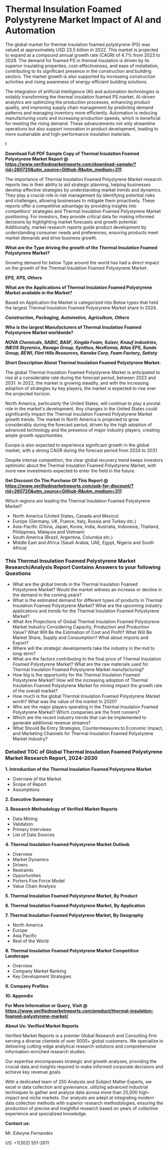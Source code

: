 <meta name="title" content="Global Thermal Insulation Foamed Polystyrene Market Impact of AI and Automation"><meta name="description" content="The global market for thermal insulation foamed polystyrene (PS) was valued at approximately USD 23.5 billion in 2022. This market is projected to expand at a compound"><meta name="title" content="Thermal Insulation Foamed Polystyrene Market Size, Share, Scope, Trends, Growth, Opportunities, Analysis, Forecast"><h1>Thermal Insulation Foamed Polystyrene Market Impact of AI and Automation</h1><p>The global market for thermal insulation foamed polystyrene (PS) was valued at approximately USD 23.5 billion in 2022. This market is projected to expand at a compound annual growth rate (CAGR) of 4.7% from 2023 to 2028. The demand for foamed PS in thermal insulation is driven by its superior insulating properties, cost-effectiveness, and ease of installation, contributing to its significant presence in the construction and building sectors. The market growth is also supported by increasing construction activities and rising awareness of energy-efficient building solutions.</p><p>The integration of artificial intelligence (AI) and automation technologies is notably transforming the thermal insulation foamed PS market. AI-driven analytics are optimizing the production processes, enhancing product quality, and improving supply chain management by predicting demand patterns and managing inventory more efficiently. Automation is reducing manufacturing costs and increasing production speeds, which is beneficial for meeting the rising demand. These advancements not only streamline operations but also support innovation in product development, leading to more sustainable and high-performance insulation materials.</p>t</p><p id="" class=""><strong>Download Full PDF Sample Copy of Thermal Insulation Foamed Polystyrene Market Report @ <a href="https://www.verifiedmarketreports.com/download-sample/?rid=260720&utm_source=Github-R&utm_medium=311" target="_blank">https://www.verifiedmarketreports.com/download-sample/?rid=260720&utm_source=Github-R&utm_medium=311</a></strong></p><p>The importance of&nbsp;Thermal Insulation Foamed Polystyrene Market research reports lies in their ability to aid strategic planning, helping businesses develop effective strategies by understanding market trends and dynamics. They play a crucial role in risk management by identifying potential risks and challenges, allowing businesses to mitigate them proactively. These reports offer a competitive advantage by providing insights into competitors' strategies and Thermal Insulation Foamed Polystyrene Market positioning. For investors, they provide critical data for making informed decisions by highlighting market forecasts and growth potential. Additionally, market research reports guide product development by understanding consumer needs and preferences, ensuring products meet market demands and drive business growth.</p><p><strong>What are the&nbsp;Type driving the growth of the Thermal Insulation Foamed Polystyrene Market?</strong></p><p id="" class="">Growing demand for below Type around the world has had a direct impact on the growth of the Thermal Insulation Foamed Polystyrene Market:</p><em><strong>EPS, XPS, Others</strong></em></p><strong>What are the&nbsp;Applications&nbsp;of Thermal Insulation Foamed Polystyrene Market available in the Market?</strong></p><p id="" class="">Based on Application the Market is categorized into Below types that held the largest Thermal Insulation Foamed Polystyrene Market share In 2024.</p><em><strong>Construction, Packaging, Automotive, Agriculture, Others</strong></em></p><strong>Who is the largest Manufacturers of Thermal Insulation Foamed Polystyrene Market worldwide?</strong></p><p><em><strong>NOVA Chemicals, SABIC, BASF, Xingda Foam, Sulzer, Knauf industries, INEOS Styrenics, Ravago Group, Synthos, NexKemia, Atlas EPS, Sunde Group, BEWI, Flint Hills Resources, Kaneka Corp, Foam Factory, Satisty</strong></em></p><p id="" class=""><strong>Short Description About Thermal Insulation Foamed Polystyrene Market:</strong></p><p>The global Thermal Insulation Foamed Polystyrene Market is anticipated to rise at a considerable rate during the forecast period, between 2023 and 2031. In 2022, the market is growing steadily, and with the increasing adoption of strategies by key players, the market is expected to rise over the projected horizon.</p><p>North America, particularly the United States, will continue to play a pivotal role in the market's development. Any changes in the United States could significantly impact the Thermal Insulation Foamed Polystyrene Market growth trends. The market in North America is projected to grow considerably during the forecast period, driven by the high adoption of advanced technology and the presence of major industry players, creating ample growth opportunities.</p><p>Europe is also expected to experience significant growth in the global market, with a strong CAGR during the forecast period from 2024 to 2031.</p><p>Despite intense competition, the clear global recovery trend keeps investors optimistic about the Thermal Insulation Foamed Polystyrene Market, with more new investments expected to enter the field in the future.</p><p id="" class=""><strong>Get Discount On The Purchase Of This Report @ <a href="https://www.verifiedmarketreports.com/ask-for-discount/?rid=260720&utm_source=Github-R&utm_medium=311" target="_blank">https://www.verifiedmarketreports.com/ask-for-discount/?rid=260720&utm_source=Github-R&utm_medium=311</a></strong></p>Which regions are leading the Thermal Insulation Foamed Polystyrene Market?</p><ul><li>North America (United States, Canada and Mexico)</li><li>Europe (Germany, UK, France, Italy, Russia and Turkey etc.)</li><li>Asia-Pacific (China, Japan, Korea, India, Australia, Indonesia, Thailand, Philippines, Malaysia and Vietnam)</li><li>South America (Brazil, Argentina, Columbia etc.)</li><li>Middle East and Africa (Saudi Arabia, UAE, Egypt, Nigeria and South Africa)</li></ul><h3 id="" class="">This Thermal Insulation Foamed Polystyrene Market Research/Analysis Report Contains Answers to your following Questions</h3><ul><li>What are the global trends in the Thermal Insulation Foamed Polystyrene Market? Would the market witness an increase or decline in the demand in the coming years?</li><li>What is the estimated demand for different types of products in Thermal Insulation Foamed Polystyrene Market? What are the upcoming industry applications and trends for the Thermal Insulation Foamed Polystyrene Market?</li><li>What Are Projections of Global Thermal Insulation Foamed Polystyrene Market Industry Considering Capacity, Production and Production Value? What Will Be the Estimation of Cost and Profit? What Will Be Market Share, Supply and Consumption? What about imports and Export?</li><li>Where will the strategic developments take the industry in the mid to long-term?</li><li>What are the factors contributing to the final price of Thermal Insulation Foamed Polystyrene Market? What are the raw materials used for Thermal Insulation Foamed Polystyrene Market manufacturing?</li><li>How big is the opportunity for the Thermal Insulation Foamed Polystyrene Market? How will the increasing adoption of Thermal Insulation Foamed Polystyrene Market for mining impact the growth rate of the overall market?</li><li>How much is the global Thermal Insulation Foamed Polystyrene Market worth? What was the value of the market In 2020?</li><li>Who are the major players operating in the Thermal Insulation Foamed Polystyrene Market? Which companies are the front runners?</li><li>Which are the recent industry trends that can be implemented to generate additional revenue streams?</li><li>What Should Be Entry Strategies, Countermeasures to Economic Impact, and Marketing Channels for Thermal Insulation Foamed Polystyrene Market Industry?</li></ul><h3 id="" class="">Detailed TOC of Global Thermal Insulation Foamed Polystyrene Market Research Report, 2024-2030</h3><p id="" class=""><strong>1. Introduction of the Thermal Insulation Foamed Polystyrene Market</strong></p><ul><li>Overview of the Market</li><li>Scope of Report</li><li>Assumptions</li></ul><p id="" class=""><strong>2. Executive Summary</strong></p><p id="" class=""><strong>3. Research Methodology of Verified Market Reports</strong></p><ul><li>Data Mining</li><li>Validation</li><li>Primary Interviews</li><li>List of Data Sources</li></ul><p id="" class=""><strong>4. Thermal Insulation Foamed Polystyrene Market Outlook</strong></p><ul><li>Overview</li><li>Market Dynamics</li><li>Drivers</li><li>Restraints</li><li>Opportunities</li><li>Porters Five Force Model</li><li>Value Chain Analysis</li></ul><p id="" class=""><strong>5. Thermal Insulation Foamed Polystyrene Market, By Product</strong></p><p id="" class=""><strong>6. Thermal Insulation Foamed Polystyrene Market, By Application</strong></p><p id="" class=""><strong>7. Thermal Insulation Foamed Polystyrene Market, By Geography</strong></p><ul><li>North America</li><li>Europe</li><li>Asia Pacific</li><li>Rest of the World</li></ul><p id="" class=""><strong>8. Thermal Insulation Foamed Polystyrene Market Competitive Landscape</strong></p><ul><li>Overview</li><li>Company Market Ranking</li><li>Key Development Strategies</li></ul><p id="" class=""><strong>9. Company Profiles</strong></p><p id="" class=""><strong>10. Appendix</strong></p><p id="" class=""><strong>For More Information or Query, Visit @ <a href="https://www.verifiedmarketreports.com/product/thermal-insulation-foamed-polystyrene-market/" target="_blank">https://www.verifiedmarketreports.com/product/thermal-insulation-foamed-polystyrene-market/</a></strong></p><p id="" class=""><strong>About Us: Verified Market Reports</strong></p><p id="" class="">Verified Market Reports is a premier Global Research and Consulting firm serving a diverse clientele of over 5000+ global customers. We specialize in delivering cutting-edge analytical research solutions and comprehensive information-enriched research studies.</p><p id="" class="">Our expertise encompasses strategic and growth analyses, providing the crucial data and insights required to make informed corporate decisions and achieve key revenue goals.</p><p id="" class="">With a dedicated team of 250 Analysts and Subject Matter Experts, we excel in data collection and governance, utilizing advanced industrial techniques to gather and analyze data across more than 25,000 high-impact and niche markets. Our analysts are adept at integrating modern data collection methods with superior research methodologies, ensuring the production of precise and insightful research based on years of collective experience and specialized knowledge.</p><p id="" class=""><strong>Contact us:</strong></p><p id="" class="">Mr. Edwyne Fernandes</p><p id="" class="">US: +1(302) 551-2611</p>